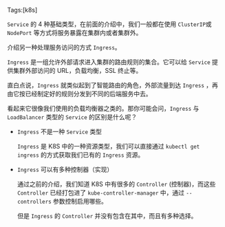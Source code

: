 Tags:[k8s]

 `Service` 的 4 种基础类型，在前面的介绍中，我们一般都在使用 `ClusterIP`或 `NodePort` 等方式将服务暴露在集群内或者集群外。

介绍另一种处理服务访问的方式 `Ingress`。



`Ingress` 是一组允许外部请求进入集群的路由规则的集合。它可以给 `Service` 提供集群外部访问的 URL，负载均衡，SSL 终止等。

直白点说，`Ingress` 就类似起到了智能路由的角色，外部流量到达 `Ingress` ，再由它按已经制定好的规则分发到不同的后端服务中去。

看起来它很像我们使用的负载均衡器之类的。那你可能会问，`Ingress` 与 `LoadBalancer` 类型的 `Service` 的区别是什么呢？

- `Ingress` 不是一种 `Service` 类型

  `Ingress` 是 K8S 中的一种资源类型，我们可以直接通过 `kubectl get ingress` 的方式获取我们已有的 `Ingress` 资源。

- `Ingress` 可以有多种控制器（实现）

  通过之前的介绍，我们知道 K8S 中有很多的 `Controller` (控制器)，而这些 `Controller` 已经打包进了 `kube-controller-manager` 中，通过 `--controllers` 参数控制启用哪些。

  但是 `Ingress` 的 `Controller` 并没有包含在其中，而且有多种选择。